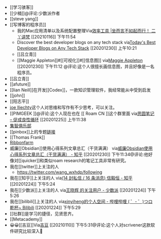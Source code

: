 - [[学习骇客]]
- [[少楠]]@评论:少数派作者
- [[steve yang]]
- [[写博客的程序员]]
    - 我的Mac应用清单以及系统配置整理Via[效率工具 |坐而言不如起而行！ 二丫讲梵](http://www.eryajf.net/category/%e6%95%88%e7%8e%87%e5%b7%a5%e5%85%b7) [[20210116]] 下午11:54
    - Discover the best developer blogs on any tech stack
via[Today's Best Developer Blogs on Any Tech Stack](https://bloggingfordevs.com/trends/)
[[20201230]] 上午10:21
    - [[吕立青]]
    - [[Maggie Appleton]]#[[可视化]]#[[信息图]]
via[Maggie Appleton](https://maggieappleton.com/)
[[20201230]] 下午11:12 @评论:这个人很擅长画信息图，并且好像是一名程序员。
- [[吕立青]]
- [[afuture]]
- [[Iian Neill]]在开发[[Codex]]，一款知识管理软件，我经常能从中受到启发
- [[john]]
- [[阳志平]]
- [joe lliechty](https://joelliechty.wordpress.com/2020/12/28/you-are-only-as-creative-as-your-network/)这个人对思维和写作有不少思考，可以关注。
- [[PIMGEEK ]]@评论:这个人现在也在 [[ Roam CN ]]这个群里面
via[思圆笔记 – 促成良性循环](https://hintsnet.com/pimgeek/)
[[20201225]] 上午11:38
- [集智俱乐部](https://swarma.org/)
- [[pinbox]]上的专题[链接](https://withpinbox.com/collection/354329?category=all&name=%E6%95%88%E7%8E%87%E4%BD%9C%E8%80%85)
- [[Thomas Frank]]
- [Ribbonfarm](https://www.ribbonfarm.com/)
- 威廉[[Obsidian]]使用心得系列文章总汇（干货满满）
via[威廉Obsidian使用心得系列文章总汇（干货满满） - 知乎](https://zhuanlan.zhihu.com/p/336860525)
[[20201230]] 下午11:34@评论:他好像对[[quicker]]和类似roam research的笔记工具非常有研究。
- 我在[[twitter]]上关注的人
    - https://twitter.com/wang_wxhdp/following
- 我在[[知乎]]上关注的人
via[(14 封私信 / 16 条消息) 信毅恒 - 知乎](https://www.zhihu.com/people/wang-xiao-hui-33-40/following)
[[20201224]] 下午5:24
- 我在[[少数派]]上关注的人
via[王晓辉 的关注用户 - 少数派](https://sspai.com/u/xinyiheng/follow)
[[20201224]] 下午5:26
- 我在[[bilibili]]上关注的人
via[xinyiheng的个人空间 - 哔哩哔哩 ( ゜- ゜)つロ 乾杯~ Bilibili](https://space.bilibili.com/442698571/fans/follow)
[[20201224]] 下午5:29
- [[社群]]是学习的捷径，见贤思齐。
- [[Metacademy]]
- 😀😀[[吉豆]]Via[吉豆](https://sinkinact.lofter.com/?page=2&t=1397201293988) [[20210110]] 下午5:31@评论:这个人对scrivener这款软件研究比较深入
